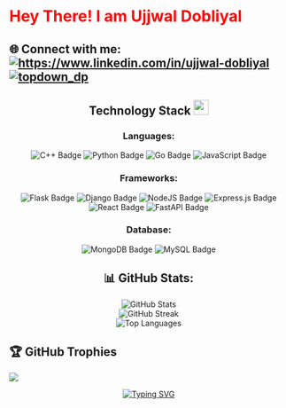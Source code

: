<h1 style="color: red;"> Hey There! I am Ujjwal Dobliyal  </h1> 

## 🌐 Connect with me: <a href="https://linkedin.com/in/ujjwal-dobliyal" target="blank"><img align="center" src="https://img.shields.io/badge/LinkedIn-0077B5?style=for-the-badge&logo=linkedin&logoColor=white" alt="https://www.linkedin.com/in/ujjwal-dobliyal"  /></a> <a href="https://www.leetcode.com/topdown_dp" target="blank"><img align="center" src="https://img.shields.io/badge/-LeetCode-FFA116?style=for-the-badge&logo=LeetCode&logoColor=black" alt="topdown_dp" /></a>

<h2 align="center">Technology Stack <img src = "https://media2.giphy.com/media/QssGEmpkyEOhBCb7e1/giphy.gif?cid=ecf05e47a0n3gi1bfqntqmob8g9aid1oyj2wr3ds3mg700bl&rid=giphy.gif" width=27px> </h2>

<h3 align="center">Languages:</h3>
<div align="center">
  <img src="https://img.shields.io/badge/c++-%2300599C.svg?style=for-the-badge&logo=c%2B%2B&logoColor=white" alt="C++ Badge" />
  <img src="https://img.shields.io/badge/python-3670A0?style=for-the-badge&logo=python&logoColor=ffdd54" alt="Python Badge" />
  <img src="https://img.shields.io/badge/go-%2300ADD8.svg?style=for-the-badge&logo=go&logoColor=white" alt="Go Badge" />
  <img src="https://img.shields.io/badge/javascript-%23323330.svg?style=for-the-badge&logo=javascript&logoColor=%23F7DF1E" alt="JavaScript Badge" />
</div>



<h3 align="center">Frameworks: </h3>
<div align="center">
  <img src="https://img.shields.io/badge/flask-%23000.svg?style=for-the-badge&logo=flask&logoColor=white" alt="Flask Badge" />
  <img src="https://img.shields.io/badge/django-%23092E20.svg?style=for-the-badge&logo=django&logoColor=white" alt="Django Badge" />
  <img src="https://img.shields.io/badge/node.js-6DA55F?style=for-the-badge&logo=node.js&logoColor=white" alt="NodeJS Badge" />
  <img src="https://img.shields.io/badge/express.js-%23404d59.svg?style=for-the-badge&logo=express&logoColor=%2361DAFB" alt="Express.js Badge" />
  <img src="https://img.shields.io/badge/react-%2320232a.svg?style=for-the-badge&logo=react&logoColor=%2361DAFB" alt="React Badge" />
  <img src="https://img.shields.io/badge/FastAPI-005571?style=for-the-badge&logo=fastapi" alt="FastAPI Badge" />
</div>

 
<h3 align="center">Database: </h3>
<div align="center">
  <img src="https://img.shields.io/badge/MongoDB-%234ea94b.svg?style=for-the-badge&logo=mongodb&logoColor=white" alt="MongoDB Badge" />
  <img src="https://img.shields.io/badge/mysql-4479A1.svg?style=for-the-badge&logo=mysql&logoColor=white" alt="MySQL Badge" />
</div>

<h2 align="center">
   📊 GitHub Stats:
</h2>
<div align="center">
  <img src="https://github-readme-stats.vercel.app/api?username=45Aditya&theme=react&hide_border=false&include_all_commits=false&count_private=true" alt="GitHub Stats" /><br/>
</div>

<div align="center">
  <img src="https://github-readme-streak-stats.herokuapp.com/?user=45Aditya&theme=react&hide_border=false" alt="GitHub Streak" /><br/>
</div>

<div align="center">
  <img src="https://github-readme-stats.vercel.app/api/top-langs/?username=45Aditya&theme=react&hide_border=false&include_all_commits=false&count_private=true&layout=compact" alt="Top Languages" />
</div>


## 🏆 GitHub Trophies
![](https://github-profile-trophy.vercel.app/?username=45Aditya&theme=radical&no-frame=false&no-bg=true&margin-w=4)

<div align="center">
   <a href="https://git.io/typing-svg">
      <img src="https://readme-typing-svg.demolab.com?font=Sedan+SC&weight=500&size=30&pause=1000&color=F63024&background=6883FF00&center=true&vCenter=true&random=false&width=435&lines=Thanks+For+Visiting+!" alt="Typing SVG" />
   </a>
</div>
<!-- Proudly created with GPRM ( https://gprm.itsvg.in ) -->




